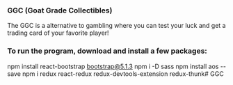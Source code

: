 ### GGC (Goat Grade Collectibles)
The GGC is a alternative to gambling where you can test your luck and get a trading card of your favorite player!

### To run the program, download and install a few packages:
npm install react-bootstrap bootstrap@5.1.3
npm i -D sass
npm install aos --save
npm i redux react-redux redux-devtools-extension redux-thunk# GGC
